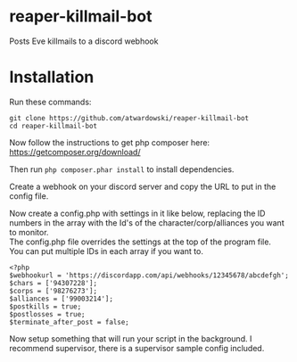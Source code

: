 # reaper-killmail-bot
Posts Eve killmails to a discord webhook

# Installation
Run these commands:
```
git clone https://github.com/atwardowski/reaper-killmail-bot
cd reaper-killmail-bot
```
Now follow the instructions to get php composer here: https://getcomposer.org/download/

Then run `php composer.phar install` to install dependencies.

Create a webhook on your discord server and copy the URL to put in the config file.

Now create a config.php with settings in it like below, 
replacing the ID numbers in the array with the Id's of the character/corp/alliances you want to monitor.  
The config.php file overrides the settings at the top of the program file.  
You can put multiple IDs in each array if you want to.
```
<?php
$webhookurl = 'https://discordapp.com/api/webhooks/12345678/abcdefgh';
$chars = ['94307228'];
$corps = ['98276273'];
$alliances = ['99003214'];
$postkills = true;
$postlosses = true;
$terminate_after_post = false;
```
Now setup something that will run your script in the background.  I recommend supervisor, there is a supervisor sample config included.
